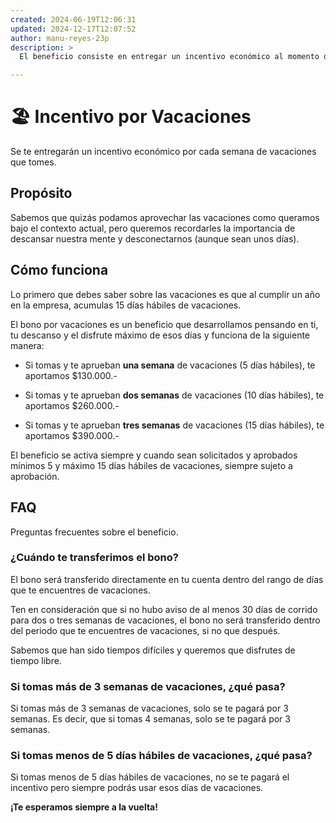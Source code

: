 ```yaml
---
created: 2024-06-19T12:06:31
updated: 2024-12-17T12:07:52
author: manu-reyes-23p
description: >
  El beneficio consiste en entregar un incentivo económico al momento de que tomes vacaciones.

---
```


# 🏖️ Incentivo por Vacaciones

Se te entregarán un incentivo económico por cada semana de vacaciones que tomes.

## Propósito

Sabemos que quizás podamos aprovechar las vacaciones como queramos bajo el
contexto actual, pero queremos recordarles la importancia de descansar nuestra
mente y desconectarnos (aunque sean unos días).

## Cómo funciona

Lo primero que debes saber sobre las vacaciones es que al cumplir un año en la
empresa, acumulas 15 días hábiles de vacaciones.

El bono por vacaciones es un beneficio que desarrollamos pensando en ti, tu
descanso y el disfrute máximo de esos días y funciona de la siguiente manera:

- Si tomas y te aprueban **una semana** de vacaciones (5 días hábiles), te aportamos $130.000.-

- Si tomas y te aprueban **dos semanas** de vacaciones (10 días hábiles), te aportamos $260.000.-

- Si tomas y te aprueban **tres semanas** de vacaciones (15 días hábiles), te aportamos $390.000.-

El beneficio se activa siempre y cuando sean solicitados y aprobados mínimos 5
y máximo 15 días hábiles de vacaciones, siempre sujeto a aprobación.

## FAQ

Preguntas frecuentes sobre el beneficio.

### ¿Cuándo te transferimos el bono?

El bono será transferido directamente en tu cuenta dentro del rango de días
que te encuentres de vacaciones.

Ten en consideración que si no hubo aviso de al menos 30 días de corrido para
dos o tres semanas de vacaciones, el bono no será transferido dentro del
periodo que te encuentres de vacaciones, si no que después.

Sabemos que han sido tiempos difíciles y queremos que disfrutes de tiempo
libre.

### Si tomas más de 3 semanas de vacaciones, ¿qué pasa?

Si tomas más de 3 semanas de vacaciones, solo se te pagará por 3 semanas. Es decir, que si tomas 4 semanas, solo se te pagará por 3 semanas.

### Si tomas menos de 5 días hábiles de vacaciones, ¿qué pasa?

Si tomas menos de 5 días hábiles de vacaciones, no se te pagará el incentivo pero siempre podrás usar esos días de vacaciones.

**¡Te esperamos siempre a la vuelta!**

